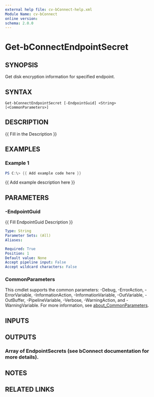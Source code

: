 ```yaml
---
external help file: cv-bConnect-help.xml
Module Name: cv-bConnect
online version:
schema: 2.0.0
---
```


# Get-bConnectEndpointSecret

## SYNOPSIS
Get disk encryption information for specified endpoint.

## SYNTAX

```
Get-bConnectEndpointSecret [-EndpointGuid] <String> [<CommonParameters>]
```

## DESCRIPTION
{{ Fill in the Description }}

## EXAMPLES

### Example 1
```powershell
PS C:\> {{ Add example code here }}
```

{{ Add example description here }}

## PARAMETERS

### -EndpointGuid
{{ Fill EndpointGuid Description }}

```yaml
Type: String
Parameter Sets: (All)
Aliases:

Required: True
Position: 1
Default value: None
Accept pipeline input: False
Accept wildcard characters: False
```

### CommonParameters
This cmdlet supports the common parameters: -Debug, -ErrorAction, -ErrorVariable, -InformationAction, -InformationVariable, -OutVariable, -OutBuffer, -PipelineVariable, -Verbose, -WarningAction, and -WarningVariable. For more information, see [about_CommonParameters](http://go.microsoft.com/fwlink/?LinkID=113216).

## INPUTS

## OUTPUTS

### Array of EndpointSecrets (see bConnect documentation for more details).
## NOTES

## RELATED LINKS
